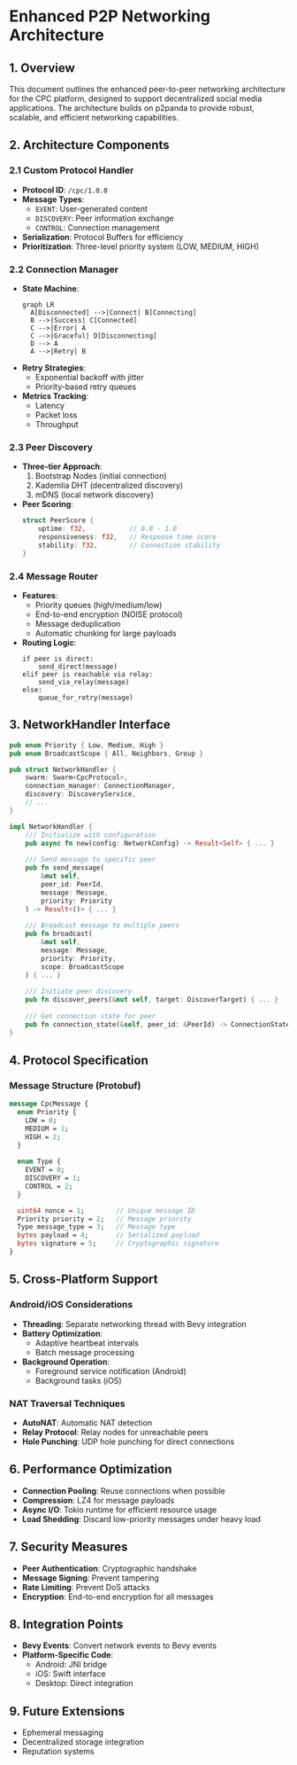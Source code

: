 # Enhanced P2P Networking Architecture

## 1. Overview
This document outlines the enhanced peer-to-peer networking architecture for the CPC platform, designed to support decentralized social media applications. The architecture builds on p2panda to provide robust, scalable, and efficient networking capabilities.

## 2. Architecture Components

### 2.1 Custom Protocol Handler
- **Protocol ID**: `/cpc/1.0.0`
- **Message Types**:
  - `EVENT`: User-generated content
  - `DISCOVERY`: Peer information exchange
  - `CONTROL`: Connection management
- **Serialization**: Protocol Buffers for efficiency
- **Prioritization**: Three-level priority system (LOW, MEDIUM, HIGH)

### 2.2 Connection Manager
- **State Machine**:
  ```mermaid
  graph LR
    A[Disconnected] -->|Connect| B[Connecting]
    B -->|Success| C[Connected]
    C -->|Error| A
    C -->|Graceful| D[Disconnecting]
    D --> A
    A -->|Retry| B
  ```
- **Retry Strategies**:
  - Exponential backoff with jitter
  - Priority-based retry queues
- **Metrics Tracking**:
  - Latency
  - Packet loss
  - Throughput

### 2.3 Peer Discovery
- **Three-tier Approach**:
  1. Bootstrap Nodes (initial connection)
  2. Kademlia DHT (decentralized discovery)
  3. mDNS (local network discovery)
- **Peer Scoring**:
  ```rust
  struct PeerScore {
      uptime: f32,           // 0.0 - 1.0
      responsiveness: f32,   // Response time score
      stability: f32,        // Connection stability
  }
  ```

### 2.4 Message Router
- **Features**:
  - Priority queues (high/medium/low)
  - End-to-end encryption (NOISE protocol)
  - Message deduplication
  - Automatic chunking for large payloads
- **Routing Logic**:
  ```
  if peer is direct:
      send_direct(message)
  elif peer is reachable via relay:
      send_via_relay(message)
  else:
      queue_for_retry(message)
  ```

## 3. NetworkHandler Interface

```rust
pub enum Priority { Low, Medium, High }
pub enum BroadcastScope { All, Neighbors, Group }

pub struct NetworkHandler {
    swarm: Swarm<CpcProtocol>,
    connection_manager: ConnectionManager,
    discovery: DiscoveryService,
    // ...
}

impl NetworkHandler {
    /// Initialize with configuration
    pub async fn new(config: NetworkConfig) -> Result<Self> { ... }
    
    /// Send message to specific peer
    pub fn send_message(
        &mut self,
        peer_id: PeerId,
        message: Message,
        priority: Priority
    ) -> Result<()> { ... }
    
    /// Broadcast message to multiple peers
    pub fn broadcast(
        &mut self,
        message: Message,
        priority: Priority,
        scope: BroadcastScope
    ) { ... }
    
    /// Initiate peer discovery
    pub fn discover_peers(&mut self, target: DiscoverTarget) { ... }
    
    /// Get connection state for peer
    pub fn connection_state(&self, peer_id: &PeerId) -> ConnectionState { ... }
}
```

## 4. Protocol Specification

### Message Structure (Protobuf)
```protobuf
message CpcMessage {
  enum Priority {
    LOW = 0;
    MEDIUM = 1;
    HIGH = 2;
  }
  
  enum Type {
    EVENT = 0;
    DISCOVERY = 1;
    CONTROL = 2;
  }

  uint64 nonce = 1;        // Unique message ID
  Priority priority = 2;   // Message priority
  Type message_type = 3;   // Message type
  bytes payload = 4;       // Serialized payload
  bytes signature = 5;     // Cryptographic signature
}
```

## 5. Cross-Platform Support

### Android/iOS Considerations
- **Threading**: Separate networking thread with Bevy integration
- **Battery Optimization**:
  - Adaptive heartbeat intervals
  - Batch message processing
- **Background Operation**:
  - Foreground service notification (Android)
  - Background tasks (iOS)

### NAT Traversal Techniques
- **AutoNAT**: Automatic NAT detection
- **Relay Protocol**: Relay nodes for unreachable peers
- **Hole Punching**: UDP hole punching for direct connections

## 6. Performance Optimization
- **Connection Pooling**: Reuse connections when possible
- **Compression**: LZ4 for message payloads
- **Async I/O**: Tokio runtime for efficient resource usage
- **Load Shedding**: Discard low-priority messages under heavy load

## 7. Security Measures
- **Peer Authentication**: Cryptographic handshake
- **Message Signing**: Prevent tampering
- **Rate Limiting**: Prevent DoS attacks
- **Encryption**: End-to-end encryption for all messages

## 8. Integration Points
- **Bevy Events**: Convert network events to Bevy events
- **Platform-Specific Code**:
  - Android: JNI bridge
  - iOS: Swift interface
  - Desktop: Direct integration

## 9. Future Extensions
- Ephemeral messaging
- Decentralized storage integration
- Reputation systems